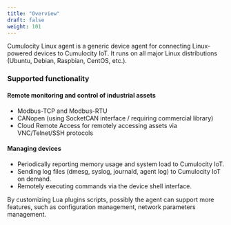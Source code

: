```yaml
---
title: "Overview"
draft: false
weight: 101
---
```

Cumulocity Linux agent is a generic device agent for connecting Linux-powered devices to Cumulocity IoT. It runs on all major Linux distributions (Ubuntu, Debian, Raspbian, CentOS, etc.).

### Supported functionality
#### Remote monitoring and control of industrial assets
- Modbus-TCP and Modbus-RTU
- CANopen (using SocketCAN interface / requiring commercial library)
- Cloud Remote Access for remotely accessing assets via VNC/Telnet/SSH protocols

#### Managing devices
- Periodically reporting memory usage and system load to Cumulocity IoT.
- Sending log files (dmesg, syslog, journald, agent log) to Cumulocity IoT on demand.
- Remotely executing commands via the device shell interface.

By customizing Lua plugins scripts, possibly the agent can support more features, such as configuration management, network parameters management.
